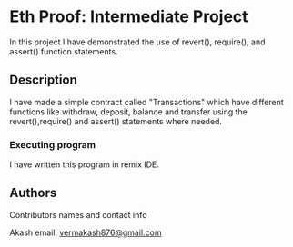 # Eth Proof: Intermediate Project

In this project I have demonstrated the use of revert(), require(), and assert() function statements.

## Description
I have made a simple contract called "Transactions" which have different functions like withdraw, deposit, balance and transfer using the revert(),require() and assert() statements where needed.


### Executing program

I have written this program in remix IDE.


## Authors

Contributors names and contact info

 Akash 
 email: vermakash876@gmail.com

